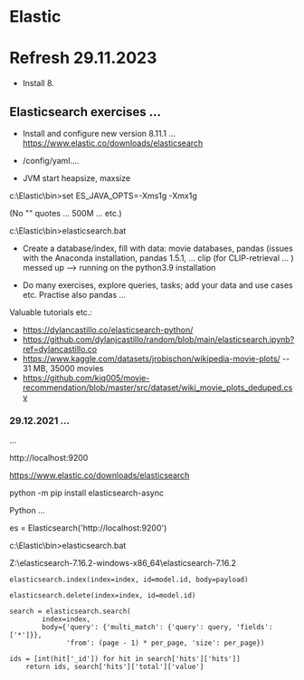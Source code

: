 # Elastic

# Refresh 29.11.2023

* Install 8.
  
## Elasticsearch exercises ...

* Install and configure new version 8.11.1 ...  https://www.elastic.co/downloads/elasticsearch

* /config/yaml....
* JVM start heapsize, maxsize

c:\Elastic\bin>set ES_JAVA_OPTS=-Xms1g -Xmx1g

(No "" quotes ... 500M ... etc.)

c:\Elastic\bin>elasticsearch.bat

* Create a database/index, fill with data: movie databases, pandas (issues with the Anaconda installation, pandas 1.5.1, ... clip (for CLIP-retrieval ... ) messed up --> running on the python3.9 installation

* Do many exercises, explore queries, tasks; add your data and use cases etc. Practise also pandas ...

Valuable tutorials etc.:

* https://dylancastillo.co/elasticsearch-python/
* https://github.com/dylanjcastillo/random/blob/main/elasticsearch.ipynb?ref=dylancastillo.co
* https://www.kaggle.com/datasets/jrobischon/wikipedia-movie-plots/  -- 31 MB, 35000 movies
* https://github.com/kiq005/movie-recommendation/blob/master/src/dataset/wiki_movie_plots_deduped.csv



### 29.12.2021 ...
...

http://localhost:9200

https://www.elastic.co/downloads/elasticsearch

python -m pip install elasticsearch-async

Python ...

es = Elasticsearch('http://localhost:9200')

c:\Elastic\bin>elasticsearch.bat

Z:\elasticsearch-7.16.2-windows-x86_64\elasticsearch-7.16.2
```
elasticsearch.index(index=index, id=model.id, body=payload)

elasticsearch.delete(index=index, id=model.id)

search = elasticsearch.search(
        index=index,
        body={'query': {'multi_match': {'query': query, 'fields': ['*']}},
              'from': (page - 1) * per_page, 'size': per_page})
              
ids = [int(hit['_id']) for hit in search['hits']['hits']]
    return ids, search['hits']['total']['value']
    
```


